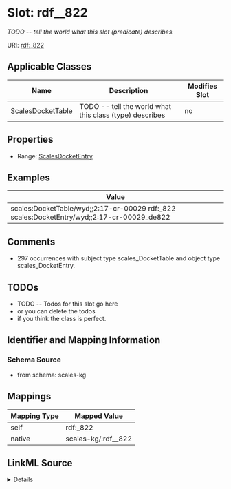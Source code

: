 

# Slot: rdf__822


_TODO -- tell the world what this slot (predicate) describes._





URI: [rdf:_822](http://www.w3.org/1999/02/22-rdf-syntax-ns#_822)



<!-- no inheritance hierarchy -->





## Applicable Classes

| Name | Description | Modifies Slot |
| --- | --- | --- |
| [ScalesDocketTable](../classes/ScalesDocketTable.md) | TODO -- tell the world what this class (type) describes |  no  |







## Properties

* Range: [ScalesDocketEntry](../classes/ScalesDocketEntry.md)






## Examples

| Value |
| --- |
| scales:DocketTable/wyd;;2:17-cr-00029 rdf:_822 scales:DocketEntry/wyd;;2:17-cr-00029_de822 |

## Comments

* 297 occurrences with subject type scales_DocketTable and object type scales_DocketEntry.

## TODOs

* TODO -- Todos for this slot go here
* or you can delete the todos
* if you think the class is perfect.

## Identifier and Mapping Information







### Schema Source


* from schema: scales-kg




## Mappings

| Mapping Type | Mapped Value |
| ---  | ---  |
| self | rdf:_822 |
| native | scales-kg/:rdf__822 |




## LinkML Source

<details>
```yaml
name: rdf__822
description: TODO -- tell the world what this slot (predicate) describes.
todos:
- TODO -- Todos for this slot go here
- or you can delete the todos
- if you think the class is perfect.
comments:
- 297 occurrences with subject type scales_DocketTable and object type scales_DocketEntry.
examples:
- value: scales:DocketTable/wyd;;2:17-cr-00029 rdf:_822 scales:DocketEntry/wyd;;2:17-cr-00029_de822
from_schema: scales-kg
rank: 1000
slot_uri: rdf:_822
alias: rdf__822
domain_of:
- scales_DocketTable
range: scales_DocketEntry

```
</details>